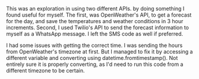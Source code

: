 This was an exploration in using two different APIs. by doing something I found useful for myself.
The first, was OpenWeather's API, to get a forecast for the day, and save the temperatures and weather conditions in 3 hour increments.
Second, I used Twilio's API to send the forecast information to myself as a WhatsApp message. I left the SMS code as well if preferred.

I had some issues with getting the correct time. I was sending the hours from OpenWeather's timezone at first. 
But I managed to fix it by accessing a different variable and converting using datetime.fromtimestamp().
Not entirely sure it is properly converting, as I'd need to run this code from a different timezone to be certain.
